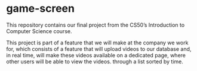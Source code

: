 # game-screen
 This repository contains our final project from the CS50’s Introduction to Computer Science course.

 This project is part of a feature that we will make at the company we work for, which consists of a feature that will upload videos to our database and, in real time, will make these videos available on a dedicated page, where other users will be able to view the videos. through a list sorted by time.

